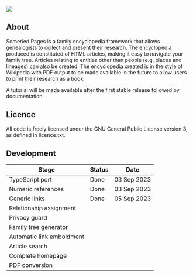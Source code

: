 <img src="https://jackjmiller.ams3.digitaloceanspaces.com/res/somerled_pages_github_logo.png"/>

## About

Somerled Pages is a family encyclopedia framework that allows genealogists to collect and present their research. The encyclopedia produced is constituted of HTML articles, making it easy to navigate your family tree. Articles relating to entities other than people (e.g. places and lineages) can also be created. The encyclopedia created is in the style of Wikipedia with PDF output to be made available in the future to allow users to print their research as a book.

A tutorial will be made available after the first stable release followed by documentation.

## Licence

All code is freely licensed under the GNU General Public License version 3, as defined in licence.txt.

## Development

| Stage                     | Status      | Date        |
|---------------------------|-------------|-------------|
| TypeScript port           | Done        | 03 Sep 2023 |
| Numeric references        | Done        | 03 Sep 2023 |
| Generic links             | Done        | 05 Sep 2023 |
| Relationship assignment   |             |             |
| Privacy guard             |             |             |
| Family tree generator     |             |             |
| Automatic link emboldment |             |             |
| Article search            |             |             |
| Complete homepage         |             |             |
| PDF conversion            |             |             |

